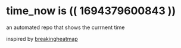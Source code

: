 # time_now is (( 1694379600843 ))

an automated repo that shows the currnent time

inspired by [breakingheatmap](https://github.com/breakingheatmap/breakingheatmap)